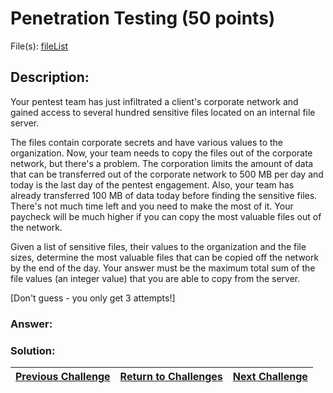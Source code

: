 # Penetration Testing (50 points)

File(s): [fileList](fileList)

## Description:

Your pentest team has just infiltrated a client's corporate network and gained access to several hundred sensitive files located on an internal file server.

The files contain corporate secrets and have various values to the organization. Now, your team needs to copy the files out of the corporate network, but there's a problem. The corporation limits the amount of data that can be transferred out of the corporate network to 500 MB per day and today is the last day of the pentest engagement. Also, your team has already transferred 100 MB of data today before finding the sensitive files. There's not much time left and you need to make the most of it. Your paycheck will be much higher if you can copy the most valuable files out of the network.

Given a list of sensitive files, their values to the organization and the file sizes, determine the most valuable files that can be copied off the network by the end of the day. Your answer must be the maximum total sum of the file values (an integer value) that you are able to copy from the server.

[Don't guess - you only get 3 attempts!]

### Answer:

### Solution:



| [Previous Challenge](/Challenges/Collect-And-Operate/5) | [Return to Challenges](/Challenges/../../../#modules) | [Next Challenge](/Challenges/Collect-And-Operate/7) |
| :------- | :-----: | ------: |